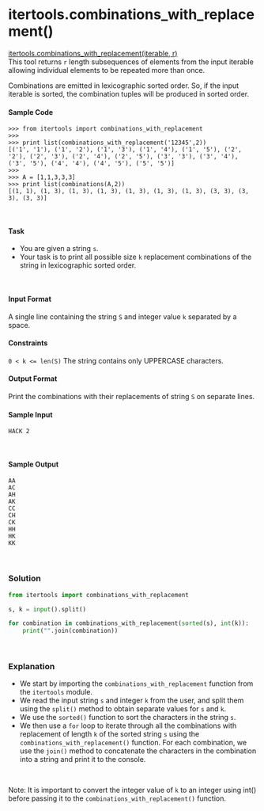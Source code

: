 # itertools.combinations_with_replacement()
[itertools.combinations_with_replacement(iterable, r)](https://docs.python.org/2/library/itertools.html#itertools.combinations_with_replacement)
<br>
This tool returns `r` length subsequences of elements from the input iterable allowing individual elements to be repeated more than once.

Combinations are emitted in lexicographic sorted order. So, if the input iterable is sorted, the combination tuples will be produced in sorted order.
<br>

#### Sample Code
```
>>> from itertools import combinations_with_replacement
>>> 
>>> print list(combinations_with_replacement('12345',2))
[('1', '1'), ('1', '2'), ('1', '3'), ('1', '4'), ('1', '5'), ('2', '2'), ('2', '3'), ('2', '4'), ('2', '5'), ('3', '3'), ('3', '4'), ('3', '5'), ('4', '4'), ('4', '5'), ('5', '5')]
>>> 
>>> A = [1,1,3,3,3]
>>> print list(combinations(A,2))
[(1, 1), (1, 3), (1, 3), (1, 3), (1, 3), (1, 3), (1, 3), (3, 3), (3, 3), (3, 3)]
```
<br>

#### Task
* You are given a string `s`.
* Your task is to print all possible size `k` replacement combinations of the string in lexicographic sorted order.
<br>

#### Input Format
 A single line containing the string `S` and integer value `k` separated by a space.
<br>

#### Constraints
 `0 < k <= len(S)`
 The string contains only UPPERCASE characters.
 <br>

#### Output Format
Print the combinations with their replacements of string `S` on separate lines.

#### Sample Input
```
HACK 2
```
<br>

#### Sample Output
```
AA
AC
AH
AK
CC
CH
CK
HH
HK
KK
```
<br>

### Solution
```python
from itertools import combinations_with_replacement

s, k = input().split()

for combination in combinations_with_replacement(sorted(s), int(k)):
    print("".join(combination))
```
<br>

### Explanation
* We start by importing the `combinations_with_replacement` function from the `itertools` module.
* We read the input string `s` and integer `k` from the user, and split them using the `split()` method to obtain separate values for `s` and `k`.
* We use the `sorted()` function to sort the characters in the string `s`.
* We then use a `for` loop to iterate through all the combinations with replacement of length `k` of the sorted string `s` using the `combinations_with_replacement()` function.
For each combination, we use the `join()` method to concatenate the characters in the combination into a string and print it to the console.
<br>

Note: It is important to convert the integer value of `k` to an integer using int() before passing it to the `combinations_with_replacement()` function.

